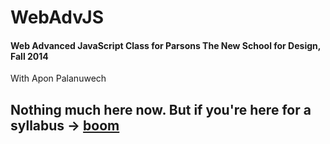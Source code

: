 WebAdvJS
========

#### Web Advanced JavaScript Class for Parsons The New School for Design, Fall 2014
With Apon Palanuwech

## Nothing much here now. But if you're here for a syllabus -> [boom](https://github.com/palaa159/WebAdvJS/blob/master/syllabus.md)

